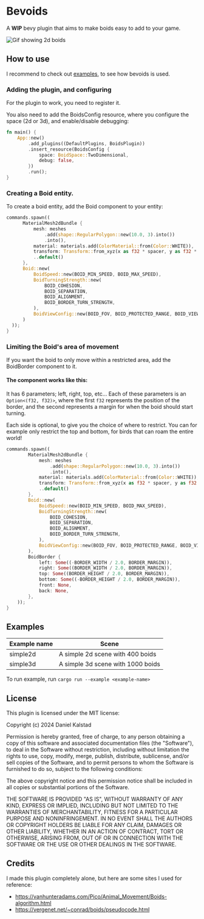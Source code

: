 # Bevoids
A **WIP** bevy plugin that aims to make boids easy to add to your game.

![Gif showing 2d boids](gifs/2d_boids.gif)

## How to use
I recommend to check out [examples](examples), to see how bevoids is used.

### Adding the plugin, and configuring
For the plugin to work, you need to register it.

You also need to add the BoidsConfig resource, where you configure the space (2d or 3d), and enable/disable debugging:

```rust
fn main() {
    App::new()
        .add_plugins((DefaultPlugins, BoidsPlugin))
        .insert_resource(BoidsConfig {
            space: BoidSpace::TwoDimensional,
            debug: false,
        })
        .run();
}
```

### Creating a Boid entity.
To create a boid entity, add the Boid component to your entity:

```rust
commands.spawn((
      MaterialMesh2dBundle {
          mesh: meshes
              .add(shape::RegularPolygon::new(10.0, 3).into())
              .into(),
          material: materials.add(ColorMaterial::from(Color::WHITE)),
          transform: Transform::from_xyz(x as f32 * spacer, y as f32 * spacer, 0.0),
          ..default()
      },
      Boid::new(
          BoidSpeed::new(BOID_MIN_SPEED, BOID_MAX_SPEED),
          BoidTurningStrength::new(
              BOID_COHESION,
              BOID_SEPARATION,
              BOID_ALIGNMENT,
              BOID_BORDER_TURN_STRENGTH,
          ),
          BoidViewConfig::new(BOID_FOV, BOID_PROTECTED_RANGE, BOID_VIEW_RANGE),
      )
  ));
}
```

### Limiting the Boid's area of movement
If you want the boid to only move within a restricted area, add the BoidBorder component to it.

#### The component works like this:
It has 6 parameters; left, right, top, etc... Each of these parameters is an `Option<(f32, f32)>`, 
where the first `f32` represents the position of the border, and the second represents a margin for when the boid should start turning.

Each side is optional, to give you the choice of where to restrict.
You can for example only restrict the top and bottom, for birds that can roam the entire world!

```rust
commands.spawn((
        MaterialMesh2dBundle {
            mesh: meshes
                .add(shape::RegularPolygon::new(10.0, 3).into())
                .into(),
            material: materials.add(ColorMaterial::from(Color::WHITE)),
            transform: Transform::from_xyz(x as f32 * spacer, y as f32 * spacer, 0.0),
            ..default()
        },
        Boid::new(
            BoidSpeed::new(BOID_MIN_SPEED, BOID_MAX_SPEED),
            BoidTurningStrength::new(
                BOID_COHESION,
                BOID_SEPARATION,
                BOID_ALIGNMENT,
                BOID_BORDER_TURN_STRENGTH,
            ),
            BoidViewConfig::new(BOID_FOV, BOID_PROTECTED_RANGE, BOID_VIEW_RANGE),
        ),
        BoidBorder {
            left: Some((-BORDER_WIDTH / 2.0, BORDER_MARGIN)),
            right: Some((BORDER_WIDTH / 2.0, BORDER_MARGIN)),
            top: Some((BORDER_HEIGHT / 2.0, BORDER_MARGIN)),
            bottom: Some((-BORDER_HEIGHT / 2.0, BORDER_MARGIN)),
            front: None,
            back: None,
        },
    ));
}
```

## Examples

| Example name | Scene                             |
|--------------|-----------------------------------|
| simple2d     | A simple 2d scene with 400 boids  |
| simple3d     | A simple 3d scene with 1000 boids |

To run example, run `cargo run --example <example-name>`

## License
This plugin is licensed under the MIT license:

Copyright (c) 2024 Daniel Kalstad

Permission is hereby granted, free of charge, to any person obtaining a copy
of this software and associated documentation files (the "Software"), to deal
in the Software without restriction, including without limitation the rights
to use, copy, modify, merge, publish, distribute, sublicense, and/or sell
copies of the Software, and to permit persons to whom the Software is
furnished to do so, subject to the following conditions:

The above copyright notice and this permission notice shall be included in all
copies or substantial portions of the Software.

THE SOFTWARE IS PROVIDED "AS IS", WITHOUT WARRANTY OF ANY KIND, EXPRESS OR
IMPLIED, INCLUDING BUT NOT LIMITED TO THE WARRANTIES OF MERCHANTABILITY,
FITNESS FOR A PARTICULAR PURPOSE AND NONINFRINGEMENT. IN NO EVENT SHALL THE
AUTHORS OR COPYRIGHT HOLDERS BE LIABLE FOR ANY CLAIM, DAMAGES OR OTHER
LIABILITY, WHETHER IN AN ACTION OF CONTRACT, TORT OR OTHERWISE, ARISING FROM,
OUT OF OR IN CONNECTION WITH THE SOFTWARE OR THE USE OR OTHER DEALINGS IN THE
SOFTWARE.

## Credits

I made this plugin completely alone, but here are some sites I used for reference:
- https://vanhunteradams.com/Pico/Animal_Movement/Boids-algorithm.html
- https://vergenet.net/~conrad/boids/pseudocode.html

